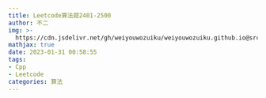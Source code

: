 ```yaml
---
title: Leetcode算法题2401-2500
author: 不二
img: >-
  https://cdn.jsdelivr.net/gh/weiyouwozuiku/weiyouwozuiku.github.io@src/source/_posts/PageImg/算法/Leetcode算法题2401-2500.jpg
mathjax: true
date: 2023-01-31 00:58:55
tags: 
- Cpp
- Leetcode
categories: 算法
---
```

